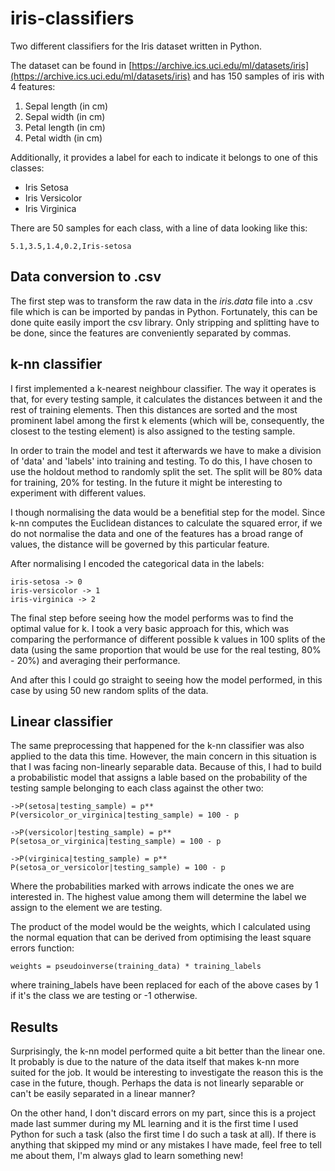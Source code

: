 # iris-classifiers
Two different classifiers for the Iris dataset written in Python.

The dataset can be found in [https://archive.ics.uci.edu/ml/datasets/iris](https://archive.ics.uci.edu/ml/datasets/iris) and has 150 
samples of iris with 4 features: 
  1. Sepal length (in cm)
  2. Sepal width (in cm)
  3. Petal length (in cm)
  4. Petal width (in cm)
  
Additionally, it provides a label for each to indicate it belongs to one of this classes:
  - Iris Setosa
  - Iris Versicolor
  - Iris Virginica

There are 50 samples for each class, with a line of data looking like this:
```
5.1,3.5,1.4,0.2,Iris-setosa
```

## Data conversion to .csv
The first step was to transform the raw data in the *iris.data* file into a .csv file which is can be imported
by pandas in Python. Fortunately, this can be done quite easily import the csv library. Only stripping and splitting have
to be done, since the features are conveniently separated by commas.

## k-nn classifier
I first implemented a k-nearest neighbour classifier. The way it operates is that, for every testing sample, it calculates the 
distances between it and the rest of training elements. Then this distances are sorted and the most prominent label among the
first k elements (which will be, consequently, the closest to the testing element) is also assigned to the testing sample.

In order to train the model and test it afterwards we have to make a division of 'data' and 'labels' into training and testing. 
To do this, I have chosen to use the holdout method to randomly split the set. The split will be 80% data for training, 20% for 
testing. In the future it might be interesting to experiment with different values.

I though normalising the data would be a benefitial step for the model. Since k-nn computes the Euclidean distances to calculate 
the squared error, if we do not normalise the data and one of the features has a broad range of values, the distance will be governed 
by this particular feature.

After normalising I encoded the categorical data in the labels:
```
iris-setosa -> 0
iris-versicolor -> 1
iris-virginica -> 2
```
The final step before seeing how the model performs was to find the optimal value for k. I took a very basic approach for this,
which was comparing the performance of different possible k values in 100 splits of the data (using the same proportion that
would be use for the real testing, 80% - 20%) and averaging their performance.

And after this I could go straight to seeing how the model performed, in this case by using 50 new random splits of the data.

## Linear classifier
The same preprocessing that happened for the k-nn classifier was also applied to the data this time. However, the main concern 
in this situation is that I was facing non-linearly separable data. Because of this, I had to build a probabilistic model
that assigns a lable based on the probability of the testing sample belonging to each class against the other two:
```
->P(setosa|testing_sample) = p**
P(versicolor_or_virginica|testing_sample) = 100 - p

->P(versicolor|testing_sample) = p**
P(setosa_or_virginica|testing_sample) = 100 - p

->P(virginica|testing_sample) = p**
P(setosa_or_versicolor|testing_sample) = 100 - p
```
Where the probabilities marked with arrows indicate the ones we are interested in. The highest value among them will determine
the label we assign to the element we are testing.

The product of the model would be the weights, which I calculated using the normal equation that can be derived from optimising
the least square errors function:
```
weights = pseudoinverse(training_data) * training_labels
```
where training_labels have been replaced for each of the above cases by 1 if it's the class we are testing or -1 otherwise.

## Results
Surprisingly, the k-nn model performed quite a bit better than the linear one. It probably is due to the nature of the data itself that makes k-nn more suited for the job. It would be interesting to investigate the reason this is the case in the future, though. Perhaps the data is not linearly separable or can't be easily separated in a linear manner? 

On the other hand, I don't discard errors on my part, since this is a project made last summer during my ML learning and it is 
the first time I used Python for such a task (also the first time I do such a task at all). If there is anything that skipped my
mind or any mistakes I have made, feel free to tell me about them, I'm always glad to learn something new!
